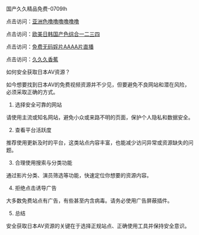 国产久久精品免费-0709lh

点击访问：<a href="https://heiliaoxqkkct.pages.dev">亚洲色噜噜噜噜噜噜</a>

点击访问：<a href="https://heiliaowzu4ur.pages.dev">欧美日韩国产色综合一二三四</a>

点击访问：<a href="https://heiliaozj3tjd.pages.dev">免费无码婬片AAAA片直播</a>

点击访问：<a href="https://heiliaoow5kzm.pages.dev">久久久香蕉</a>

如何安全获取日本AV资源？

如今想要找到日本AV的免费视频资源并不少见，但要避免不良网站和潜在风险，必须采取正确的方式。

1. 选择安全可靠的网站

请使用主流或知名网站，避免小众或来路不明的页面，保护个人隐私和数据安全。

2. 查看平台活跃度

推荐使用更新及时的平台，这类站点内容丰富，也能减少访问异常或资源缺失的问题。

3. 合理使用搜索与分类功能

通过影片分类、演员筛选等功能，快速定位你想要的资源内容。

4. 拒绝点击诱导广告

大多数免费站点有广告，有些甚至内含病毒。请务必使用广告屏蔽插件。

5. 总结

安全获取日本AV资源的关键在于选择正规站点、正确使用工具并保持安全意识。

<span style="display:none;">[Canonical link]( https://github.com/lh070925/12475 ）</span>
